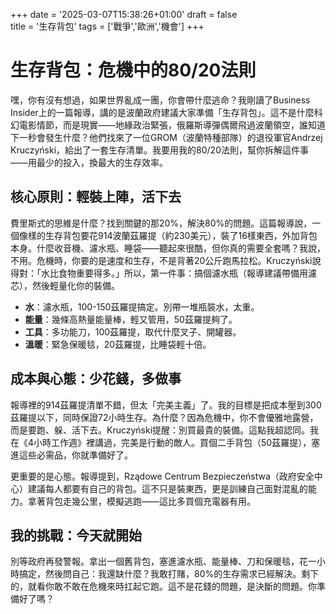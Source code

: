 +++
date = '2025-03-07T15:38:26+01:00'
draft = false  
title = '生存背包'
tags = ['戰爭','歐洲','機會']
+++
# 生存背包：危機中的80/20法則

嘿，你有沒有想過，如果世界亂成一團，你會帶什麼逃命？我剛讀了Business Insider上的一篇報導，講的是波蘭政府建議大家準備「生存背包」。這不是什麼科幻電影情節，而是現實——地緣政治緊張，俄羅斯導彈偶爾飛過波蘭領空，誰知道下一秒會發生什麼？他們找來了一位GROM（波蘭特種部隊）的退役軍官Andrzej Kruczyński，給出了一套生存清單。我要用我的80/20法則，幫你拆解這件事——用最少的投入，換最大的生存效率。

## 核心原則：輕裝上陣，活下去

費里斯式的思維是什麼？找到關鍵的那20%，解決80%的問題。這篇報導說，一個像樣的生存背包要花914波蘭茲羅提（約230美元），裝了16樣東西，外加背包本身。什麼收音機、濾水瓶、睡袋——聽起來很酷，但你真的需要全套嗎？我說，不用。危機時，你要的是速度和生存，不是背著20公斤跑馬拉松。Kruczyński說得對：「水比食物重要得多。」所以，第一件事：搞個濾水瓶（報導建議帶備用濾芯），然後輕量化你的裝備。

- **水**：濾水瓶，100-150茲羅提搞定。別帶一堆瓶裝水，太重。
- **能量**：幾條高熱量能量棒，輕又管用，50茲羅提夠了。
- **工具**：多功能刀，100茲羅提，取代什麼叉子、開罐器。
- **溫暖**：緊急保暖毯，20茲羅提，比睡袋輕十倍。

## 成本與心態：少花錢，多做事

報導裡的914茲羅提清單不錯，但太「完美主義」了。我的目標是把成本壓到300茲羅提以下，同時保證72小時生存。為什麼？因為危機中，你不會優雅地露營，而是要跑、躲、活下去。Kruczyński提醒：別買最貴的裝備。這點我超認同。我在《4小時工作週》裡講過，完美是行動的敵人。買個二手背包（50茲羅提），塞進這些必需品，你就準備好了。

更重要的是心態。報導提到，Rządowe Centrum Bezpieczeństwa（政府安全中心）建議每人都要有自己的背包。這不只是裝東西，更是訓練自己面對混亂的能力。拿著背包走幾公里，模擬逃跑——這比多買個充電器有用。

## 我的挑戰：今天就開始

別等政府再發警報。拿出一個舊背包，塞進濾水瓶、能量棒、刀和保暖毯，花一小時搞定，然後問自己：我還缺什麼？我敢打賭，80%的生存需求已經解決。剩下的，就看你敢不敢在危機來時扛起它跑。這不是花錢的問題，是決斷的問題。你準備好了嗎？
